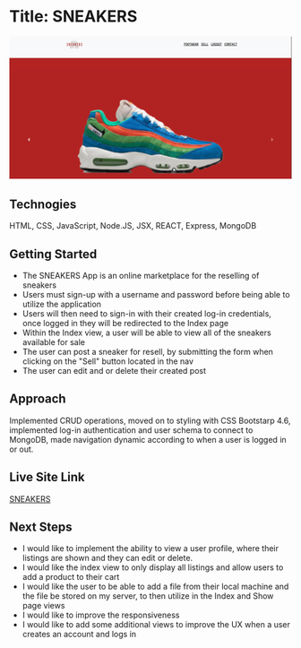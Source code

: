 # Title: SNEAKERS

![SNEAKERS](https://github.com/juliocolon/SEI_CRUD_Application_Project-2/blob/main/public/images/Sneakers%20App.png)

## Technogies 
HTML, CSS, JavaScript, Node.JS, JSX, REACT, Express, MongoDB

## Getting Started
- The SNEAKERS App is an online marketplace for the reselling of sneakers
- Users must sign-up with a username and password before being able to utilize the application
- Users will then need to sign-in with their created log-in credentials, once logged in they will be redirected to the Index page 
- Within the Index view, a user will be able to view all of the sneakers available for sale 
- The user can post a sneaker for resell, by submitting the form when clicking on the "Sell" button located in the nav
- The user can edit and or delete their created post

## Approach
Implemented CRUD operations, moved on to styling with CSS Bootstarp 4.6, implemented log-in authentication and user schema to connect to MongoDB, made navigation dynamic according to when a user is logged in or out.  

## Live Site Link 
[SNEAKERS](https://sneakers-app-sei.herokuapp.com/)

## Next Steps
- I would like to implement the ability to view a user profile, where their listings are shown and they can edit or delete. 
- I would like the index view to only display all listings and allow users to add a product to their cart 
- I would like the user to be able to add a file from their local machine and the file be stored on my server, to then utilize in the Index and Show page views 
- I would like to improve the responsiveness 
- I would like to add some additional views to improve the UX when a user creates an account and logs in 








